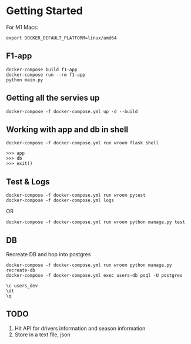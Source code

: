 
# Getting Started

For M1 Macs:
```shell
export DOCKER_DEFAULT_PLATFORM=linux/amd64
```

## F1-app
```
docker-compose build f1-app
docker-compose run --rm f1-app
python main.py
```

## Getting all the servies up

```
docker-compose -f docker-compose.yml up -d --build
```


## Working with app and db in shell
```
docker-compose -f docker-compose.yml run wroom flask shell

>>> app
>>> db
>>> exit()
```


## Test & Logs
```
docker-compose -f docker-compose.yml run wroom pytest
docker-compose -f docker-compose.yml logs
```
OR
```
docker-compose -f docker-compose.yml run wroom python manage.py test
```

## DB

Recreate DB and hop into postgres
```shell
docker-compose -f docker-compose.yml run wroom python manage.py recreate-db
docker-compose -f docker-compose.yml exec users-db psql -U postgres
```

```postgresql
\c users_dev
\dt
\q
```

## TODO
1. Hit API for drivers information and season information
2. Store in a text file, json